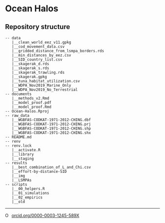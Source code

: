 # Ocean Halos


## Repository structure 

```
-- data
   |__clean_world_eez_v11.gpkg
   |__cod_movement_data.csv
   |__gridded_distance_from_lsmpa_borders.rds
   |__min_distances_by_eez.csv
   |__SID_country_list.csv
   |__skagerak_d.rds
   |__skagerak_s.rds
   |__skagerak_trawling.rds
   |__skagerak.gpkg
   |__tuna_habitat_utilization.csv
   |__WDPA_Nov2019_Marine_Only
   |__WDPA_Nov2019_No_Terrestrial
-- documents
   |__methods_v2.Rmd
   |__model_proof.pdf
   |__model_proof.Rmd
-- Ocean-Halos.Rproj
-- raw_data
   |__WGBFAS-CODKAT-1971-2012-CHING.dbf
   |__WGBFAS-CODKAT-1971-2012-CHING.prj
   |__WGBFAS-CODKAT-1971-2012-CHING.shp
   |__WGBFAS-CODKAT-1971-2012-CHING.shx
-- README.md
-- renv
-- renv.lock
   |__activate.R
   |__library
   |__staging
-- results
   |__best_combination_of_L_and_Chi.csv
   |__effort-by-distance-SID
   |__img
   |__LSMPAs
-- scripts
   |__00_helpers.R
   |__01_simulations
   |__02_empirics
   |__old
```

--------- 

<a href="https://orcid.org/0000-0003-1245-589X" target="orcid.widget" rel="noopener noreferrer" style="vertical-align:top;"><img src="https://orcid.org/sites/default/files/images/orcid_16x16.png" style="width:1em;margin-right:.5em;" alt="ORCID iD icon">orcid.org/0000-0003-1245-589X</a>
